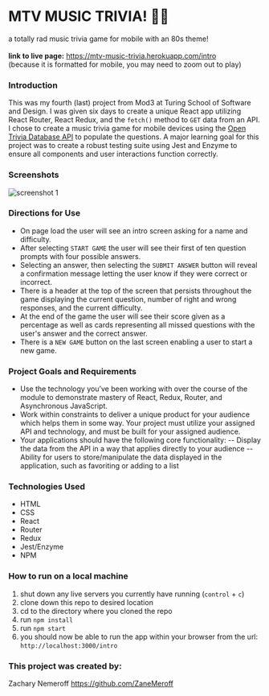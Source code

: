 # MTV MUSIC TRIVIA! 👨‍🎤
a totally rad music trivia game for mobile with an 80s theme!<br>
<br>
**link to live page:** https://mtv-music-trivia.herokuapp.com/intro<br>
(because it is formatted for mobile, you may need to zoom out to play)

### Introduction
This was my fourth (last) project from Mod3 at Turing School of Software and Design. I was given six days to create a unique React app utilizing React Router, React Redux, and the `fetch()` method to `GET` data from an API. I chose to create a music trivia game for mobile devices using the [Open Trivia Database API](https://opentdb.com) to populate the questions. A major learning goal for this project was to create a robust testing suite using Jest and Enzyme to ensure all components and user interactions function correctly.

### Screenshots
![screenshot 1](https://user-images.githubusercontent.com/53405028/75648980-f51f7b00-5c0e-11ea-9c84-0b985f7ad267.png)

### Directions for Use
- On page load the user will see an intro screen asking for a name and difficulty.
- After selecting `START GAME` the user will see their first of ten question prompts with four possible answers.
- Selecting an answer, then selecting the `SUBMIT ANSWER` button will reveal a confirmation message letting the user know if they were correct or incorrect.
- There is a header at the top of the screen that persists throughout the game displaying the current question, number of right and wrong responses, and the current difficulty.
- At the end of the game the user will see their score given as a percentage as well as cards representing all missed questions with the user's answer and the correct answer.
- There is a `NEW GAME` button on the last screen enabling a user to start a new game.

### Project Goals and Requirements
- Use the technology you’ve been working with over the course of the module to demonstrate mastery of React, Redux, Router, and Asynchronous JavaScript.
- Work within constraints to deliver a unique product for your audience which helps them in some way. Your project must utilize your assigned API and technology, and must be built for your assigned audience.
- Your applications should have the following core functionality:
-- Display the data from the API in a way that applies directly to your audience
-- Ability for users to store/manipulate the data displayed in the application, such as favoriting or adding to a list

### Technologies Used
- HTML
- CSS
- React
- Router
- Redux
- Jest/Enzyme
- NPM

### How to run on a local machine
1. shut down any live servers you currently have running (`control` + `c`)
2. clone down this repo to desired location
3. cd to the directory where you cloned the repo
4. run `npm install`
5. run `npm start`
6. you should now be able to run the app within your browser from the url: `http://localhost:3000/intro`

### This project was created by:
Zachary Nemeroff https://github.com/ZaneMeroff
